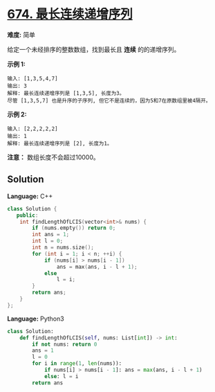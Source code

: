 # [674. 最长连续递增序列](https://leetcode-cn.com/problems/longest-continuous-increasing-subsequence/)

**难度:** 简单

给定一个未经排序的整数数组，找到最长且 **连续** 的的递增序列。

 **示例 1:** 

```
输入: [1,3,5,4,7]
输出: 3
解释: 最长连续递增序列是 [1,3,5], 长度为3。
尽管 [1,3,5,7] 也是升序的子序列, 但它不是连续的，因为5和7在原数组里被4隔开。
```

 **示例 2:** 

```
输入: [2,2,2,2,2]
输出: 1
解释: 最长连续递增序列是 [2], 长度为1。
```

 **注意：** 数组长度不会超过10000。

## Solution


**Language:** C++
```C++
class Solution {
   public:
    int findLengthOfLCIS(vector<int>& nums) {
        if (nums.empty()) return 0;
        int ans = 1;
        int l = 0;
        int n = nums.size();
        for (int i = 1; i < n; ++i) {
            if (nums[i] > nums[i - 1])
                ans = max(ans, i - l + 1);
            else
                l = i;
        }
        return ans;
    }
};

```

**Language:** Python3
```Python
class Solution:
    def findLengthOfLCIS(self, nums: List[int]) -> int:
        if not nums: return 0
        ans = 1
        l = 0
        for i in range(1, len(nums)):
            if nums[i] > nums[i - 1]: ans = max(ans, i - l + 1)
            else: l = i
        return ans

```